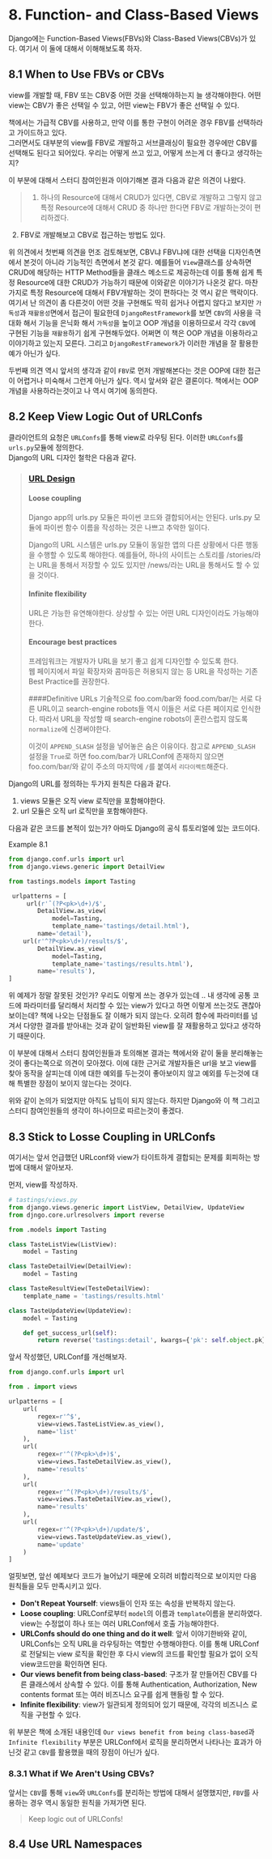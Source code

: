 # 8. Function- and Class-Based Views

Django에는 Function-Based Views(FBVs)와 Class-Based Views(CBVs)가 있다. 여기서 이 둘에 대해서 이해해보도록 하자.  

## 8.1 When to Use FBVs or CBVs

view를 개발할 때, FBV 또는 CBV중 어떤 것을 선택해야하는지 늘 생각해야한다. 어떤 view는 CBV가 좋은 선택일 수 있고, 어떤 view는 FBV가 좋은 선택일 수 있다.   

책에서는 가급적 CBV를 사용하고, 만약 이를 통한 구현이 어려운 경우 FBV를 선택하라고 가이드하고 있다.  
그러면서도 대부분의 view를 FBV로 개발하고 서브클래싱이 필요한 경우에만 CBV를 선택해도 된다고 되어있다. 우리는 어떻게 쓰고 있고, 어떻게 쓰는게 더 좋다고 생각하는지?

이 부분에 대해서 스터디 참여인원과 이야기해본 결과 다음과 같은 의견이 나왔다. 

>1. 하나의 Resource에 대해서 CRUD가 있다면, CBV로 개발하고 그렇지 않고 특정 Resource에 대해서 CRUD 중 하나만 한다면 FBV로 개발하는것이 편리하겠다. 
2. FBV로 개발해보고 CBV로 접근하는 방법도 있다.

위 의견에서 첫번째 의견을 먼조 검토해보면, CBV냐 FBV냐에 대한 선택을 디자인측면에서 본것이 아니라 기능적인 측면에서 본것 같다. 예를들어 `View`클래스를 상속하면 CRUD에 해당하는 HTTP Method들을 클래스 메소드로 제공하는데 이를 통해 쉽게 특정 Resource에 대한 CRUD가 가능하기 때문에 이와같은 이야기가 나온것 같다. 마찬가지로 특정 Resource에 대해서 FBV개발하는 것이 편하다는 것 역시 같은 맥락이다. 
여기서 난 의견이 좀 다른것이 어떤 것을 구현해도 딱히 쉽거나 어렵지 않다고 보지만 `가독성`과 `재활용성`면에서 접근이 필요한데 `DjangoRestFramework`를 보면 `CBV`의 사용을 극대화 해서 기능을 은닉화 해서 `가독성`을 높이고 OOP 개념을 이용하므로서 각각 `CBV`에 구현된 기능을 `재활용`하기 쉽게 구현해두었다. 
어쩌면 이 책은 OOP 개념을 이용하라고 이야기하고 있는지 모른다. 그리고 `DjangoRestFramework`가 이러한 개념을 잘 활용한 예가 아닌가 싶다. 

두번째 의견 역시 앞서의 생각과 같이 `FBV`로 먼저 개발해본다는 것은 OOP에 대한 접근이 어렵거나 미숙해서 그런게 아닌가 싶다. 역시 앞서와 같은 결론이다. 책에서는 OOP 개념을 사용하라는것이고 나 역시 여기에 동의한다. 

## 8.2 Keep View Logic Out of URLConfs

클라이언트의 요청은 `URLConfs`를 통해 view로 라우팅 된다. 이러한 `URLConfs`를 `urls.py`모듈에 정의한다.   
Django의 URL 디자인 철학은 다음과 같다.  

>### [URL Design](https://docs.djangoproject.com/en/2.1/misc/design-philosophies/#url-design)
>#### Loose coupling
>Django app의 urls.py 모듈은 파이썬 코드와 결합되어서는 안된다. urls.py 모듈에 파이썬 함수 이름을 작성하는 것은 나쁘고 추악한 일이다.
>
>Django의 URL 시스템은 urls.py 모듈이 동일한 앱의 다른 상황에서 다른 행동을 수행할 수 있도록 해야한다. 예를들어, 하나의 사이트는 스토리를 /stories/라는 URL을 통해서 저장할 수 있도 있지만 /news/라는 URL을 통해서도 할 수 있을 것이다. 
>
>#### Infinite flexibility
>URL은 가능한 유연해야한다. 상상할 수 있는 어떤 URL 디자인이라도 가능해야한다. 
>
>#### Encourage best practices
>프레임워크는 개발자가 URL을 보기 좋고 쉽게 디자인할 수 있도록 한다.  
>웹 페이지에서 파일 확장자와 콤마등은 허용되지 않는 등 URL을 작성하는 기존 Best Practice를 권장한다. 
>
>####Definitive URLs
>기술적으로 foo.com/bar와 food.com/bar/는 서로 다른 URL이고 search-engine robots들 역시 이들은 서로 다른 페이지로 인식한다. 따라서 URL을 작성할 때 search-engine robots이 혼란스럽지 않도록 `normalize`에 신경써야한다.  
>
>이것이 `APPEND_SLASH` 설정을 넣어놓은 숨은 이유이다. 
>참고로 `APPEND_SLASH` 설정을 `True`로 하면 foo.com/bar가 URLConf에 존재하지 않으면 foo.com/bar/와 같이 주소의 마지막에 `/`를 붙여서 `리다이렉트`해준다.  

Django의 URL를 정의하는 두가지 원칙은 다음과 같다.   

1. views 모듈은 오직 view 로직만을 포함해야한다. 
2. url 모듈은 오직 url 로직만을 포함해야한다.  

다음과 같은 코드를 본적이 있는가? 아마도 Django의 공식 튜토리얼에 있는 코드이다.  

Example 8.1
```python
from django.conf.urls import url
from django.views.generic import DetailView

from tastings.models import Tasting

 urlpatterns = [ 
     url(r'ˆ(?P<pk>\d+)/$',
        DetailView.as_view(
            model=Tasting,
            template_name='tastings/detail.html'),
        name='detail'),
    url(r'^?P<pk>\d+)/results/$', 
        DetailView.as_view(
            model=Tasting,
            template_name='tastings/results.html'),
        name='results'),
]
```


위 예제가 정말 잘못된 것인가? 우리도 이렇게 쓰는 경우가 있는데 ..
내 생각에 공통 코드에 파라미터를 달리해서 처리할 수 있는 view가 있다고 하면 이렇게 쓰는것도 괜찮아 보이는데?
책에 나오는 단점들도 잘 이해가 되지 않는다. 오히려 함수에 파라미터를 넘겨서 다양한 결과를 받아내는 것과 같이 일반화된 view를 잘 재활용하고 있다고 생각하기 때문이다.  

이 부분에 대해서 스터디 참여인원들과 토의해본 결과는 책에서와 같이 둘을 분리해놓는것이 좋다는쪽으로 의견이 모아졌다. 이에 대한 근거로 개발자들은 url을 보고 view를 찾아 동작을 살피는데 이에 대한 예외를 두는것이 좋아보이지 않고 예외를 두는것에 대해 특별한 장점이 보이지 않는다는 것이다. 

위와 같이 논의가 되었지만 아직도 납득이 되지 않는다. 하지만 Django와 이 책 그리고 스터디 참여인원들의 생각이 하나이므로 따르는것이 좋겠다.  

## 8.3 Stick to Losse Coupling in URLConfs

여기서는 앞서 언급했던 URLconf와 view가 타이트하게 결합되는 문제를 회피하는 방법에 대해서 알아보자.   

먼저, view를 작성하자. 

```python
# tastings/views.py
from django.views.generic import ListView, DetailView, UpdateView
from djngo.core.urlresolvers import reverse

from .models import Tasting

class TasteListView(ListView):
    model = Tasting

class TasteDetailView(DetailView):
    model = Tasting

class TasteResultView(TesteDetailView):
    template_name = 'tastings/results.html'

class TasteUpdateView(UpdateView):
    model = Tasting

    def get_success_url(self):
        return reverse('tastings:detail', kwargs={'pk': self.object.pk})o
```

앞서 작성했던, URLConf를 개선해보자. 

```python
from django.conf.urls import url

from . import views

urlpatterns = [
    url(
        regex=r'^$',
        view=views.TasteListView.as_view(),
        name='list'
    ),
    url(
        regex=r'^(?P<pk>\d+)$',
        view=views.TasteDetailView.as_view(),
        name='results'
    ),
    url(
        regex=r'^(?P<pk>\d+)/results/$',
        view=views.TasteDetailView.as_view(),
        name='results'
    ),
    url(
        regex=r'^(?P<pk>\d+)/update/$',
        view=views.TasteUpdateView.as_view(),
        name='update'
    )
]
```

얼핏보면, 앞선 예제보다 코드가 늘어났기 때문에 오히려 비합리적으로 보이지만 다음 원칙들을 모두 만족시키고 있다.   

* **Don't Repeat Yourself**: views들이 인자 또는 속성을 반복하지 않는다. 
* **Loose coupling**: URLConf로부터 `model`의 이름과 `template`이름을 분리하였다. view는 수정없이 하나 또는 여러 URLConf에서 호출 가능해야한다. 
* **URLConfs should do one thing and do it well**: 앞서 이야기한바와 같이, URLConfs는 오직 URL을 라우팅하는 역할만 수행해야한다. 이를 통해 URLConf로 전달되는 view 로직을 확인한 후 다시 view의 코드를 확인할 필요가 없이 오직 view코드만을 확인하면 된다.   
* **Our views benefit from being class-based**: 구조가 잘 만들어진 CBV를 다른 클래스에서 상속할 수 있다. 이를 통해 Authentication, Authorization, New contents format 또는 여러 비즈니스 요구를 쉽게 핸들링 할 수 있다.
* **Infinite flexibility**: view가 일관되게 정의되어 있기 때문에, 각각의 비즈니스 로직을 구현할 수 있다. 

위 부분은 책에 소개된 내용인데 `Our views benefit from being class-based`과 `Infinite flexibility` 부분은 URLConf에서 로직을 분리하면서 나타나는 효과가 아닌것 같고 `CBV`를 활용했을 때의 장점이 아닌가 싶다. 

### 8.3.1 What if We Aren't Using CBVs?

앞서는 `CBV`를 통해 `view`와 `URLConfs`를 분리하는 방법에 대해서 설명했지만, `FBV`를 사용하는 경우 역시 동일한 원칙을 가져가면 된다.  

>Keep logic out of URLConfs!

## 8.4 Use URL Namespaces

